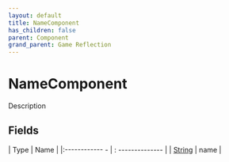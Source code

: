 ```yaml
---
layout: default
title: NameComponent
has_children: false
parent: Component
grand_parent: Game Reflection
---
```

# NameComponent
Description 

## Fields
| Type | Name |
|:------------ - | : -------------- |
| [String](game-reflection/components/string.md) | name |
